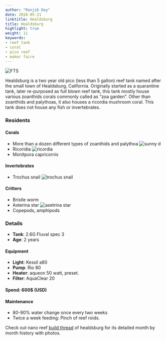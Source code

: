 ```yaml
---
author: "Ranjib Dey"
date: 2018-05-21
linktitle: Healdsburg
title: Healdsburg
highlight: true
weight: 11
keywords:
- reef tank
- coral
- pico reef
- maker faire
---
```


![FTS](/img/tanks/healdsburg.jpg)

Healdsburg is a two year old pico (less than 5 gallon) reef tank named after the small town of Healdsburg, California. Originally started as a quarantine tank, later re-purposed as full blown reef tank, this tank mostly house various zoanthids corals commonly called as “zoa garden”. Other than zoanthids and palythoas, it also houses a ricordia mushroom coral. This tank does not house any fish or invertebrates.

### Residents

#### Corals

- More than a dozen different types of zoanthids and palythoa ![sunny d](/img/tanks/healds-5.jpg)
- Ricoridia ![ricordia](/img/tanks/healds-2.jpg)
- Monitpora capricornis

#### Invertebrates 

- Trochus snail ![ trochus snail](/img/tanks/healds-4.jpg)

#### Critters

- Bristle worm
- Asterina star ![asetrina star](/img/tanks/healds-3.jpg)
- Copepods, amphipods

### Details

- **Tank**: 2.6G Fluval spec 3
- **Age**: 2 years

#### Equipment

- **Light**: Kessil a80
- **Pump**: Rio 80
- **Heater**: aqueon 50 watt, preset.
- **Filter**: AquaClear 20

#### Spend: 600$ (USD)

#### Maintenance

- 80-90% water change once every two weeks
- Twice a week feeding: Pinch of reef roids.

Check out nano reef [build thread](https://www.nano-reef.com/forums/topic/380336-healdsburg/) of healdsburg for its detailed month by month history with photos.

